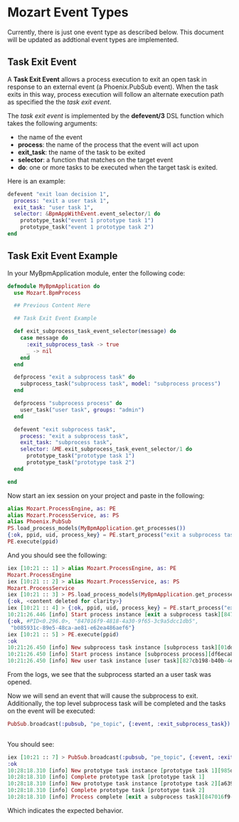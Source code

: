 # Mozart Event Types

Currently, there is just one event type as described below. This document will be updated as addtional event types are implemented.

## Task Exit Event

A **Task Exit Event** allows a process execution to exit an open task in response to an external event (a Phoenix.PubSub event). When the task exits in this way, process execution will follow an alternate execution path as specified the the *task exit event*.

The *task exit event* is implemented by the **defevent/3** DSL function which takes the following arguments:

  * the name of the event
  * **process**: the name of the process that the event will act upon
  * **exit_task**: the name of the task to be exited
  * **selector**: a function that matches on the target event
  * **do**: one or more tasks to be executed when the target task is exited.
  
  Here is an example:

  ```elixir
  defevent "exit loan decision 1",
    process: "exit a user task 1",
    exit_task: "user task 1",
    selector: &BpmAppWithEvent.event_selector/1 do
      prototype_task("event 1 prototype task 1")
      prototype_task("event 1 prototype task 2")
  end
  ```

## Task Exit Event Example


In your MyBpmApplication module, enter the following code:

```elixir
defmodule MyBpmApplication do
  use Mozart.BpmProcess

  ## Previous Content Here

  ## Task Exit Event Example

  def exit_subprocess_task_event_selector(message) do
    case message do
      :exit_subprocess_task -> true
      _ -> nil
    end
  end

  defprocess "exit a subprocess task" do
    subprocess_task("subprocess task", model: "subprocess process")
  end

  defprocess "subprocess process" do
    user_task("user task", groups: "admin")
  end

  defevent "exit subprocess task",
    process: "exit a subprocess task",
    exit_task: "subprocess task",
    selector: &ME.exit_subprocess_task_event_selector/1 do
      prototype_task("prototype task 1")
      prototype_task("prototype task 2")
  end

end

```

Now start an iex session on your project and paste in the following:

```elixir
alias Mozart.ProcessEngine, as: PE
alias Mozart.ProcessService, as: PS
alias Phoenix.PubSub
PS.load_process_models(MyBpmApplication.get_processes())
{:ok, ppid, uid, process_key} = PE.start_process("exit a subprocess task", %{})
PE.execute(ppid)

```

And you should see the following:

```elixir
iex [10:21 :: 1] > alias Mozart.ProcessEngine, as: PE
Mozart.ProcessEngine
iex [10:21 :: 2] > alias Mozart.ProcessService, as: PS
Mozart.ProcessService
iex [10:21 :: 3] > PS.load_process_models(MyBpmApplication.get_processes())
{:ok, <content deleted for clarity>}
iex [10:21 :: 4] > {:ok, ppid, uid, process_key} = PE.start_process("exit a subprocess task", %{})
10:21:26.446 [info] Start process instance [exit a subprocess task][847016f9-4818-4a30-9f65-3c9a5dcc1db5]
{:ok, #PID<0.296.0>, "847016f9-4818-4a30-9f65-3c9a5dcc1db5",
 "b085931c-89e5-48ca-ae81-e62ea486aef6"}
iex [10:21 :: 5] > PE.execute(ppid)
:ok
10:21:26.450 [info] New subprocess task instance [subprocess task][01dd052c-6cf2-4b95-b2b8-69418f3aa332]
10:21:26.450 [info] Start process instance [subprocess process][df6eca80-8c08-48ff-86cc-d825e8d7375f]
10:21:26.450 [info] New user task instance [user task][827cb198-b40b-4e78-8c80-39a5cbe56a6e]
```

From the logs, we see that the subprocess started an a user task was opened.

Now we will send an event that will cause the subprocess to exit. Additionally, the top level subprocess task will be completed and the tasks on the event will be executed:

```elixir
PubSub.broadcast(:pubsub, "pe_topic", {:event, :exit_subprocess_task})
    
```

You should see:

```elixir
iex [10:21 :: 7] > PubSub.broadcast(:pubsub, "pe_topic", {:event, :exit_subprocess_task})
:ok
10:28:18.310 [info] New prototype task instance [prototype task 1][985d41a3-3e5c-469a-847b-7295a6d405c0]
10:28:18.310 [info] Complete prototype task [prototype task 1]
10:28:18.310 [info] New prototype task instance [prototype task 2][a6394485-3a7f-464f-9a47-3463b6bf87be]
10:28:18.310 [info] Complete prototype task [prototype task 2]
10:28:18.310 [info] Process complete [exit a subprocess task][847016f9-4818-4a30-9f65-3c9a5dcc1db5]
```

Which indicates the expected behavior.